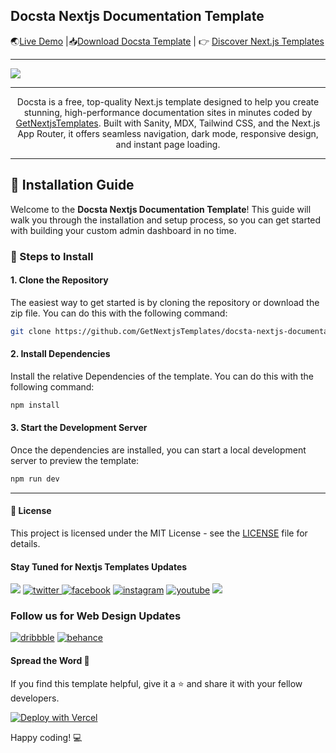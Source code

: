 ## Docsta Nextjs Documentation Template

🌏[Live Demo](https://docsta-nextjs.vercel.app/) |📥[Download Docsta Template](https://getnextjstemplates.com/products/docsta-nextjs-documentation-template) | 👉 [Discover Next.js Templates](https://getnextjstemplates.com/)

---
<a target="_blank" href="https://getnextjstemplates.com/products/docsta-nextjs-documentation-template">
  <img src="https://getnextjstemplates.com/images/template-images/docsta-nextjs-template.webp" />
</a>

---

<p style="text-align:center;">Docsta is a free, top-quality Next.js template designed to help you create stunning, high-performance documentation sites in minutes coded by <a target="_blank" href="https://getnextjstemplates.com">GetNextjsTemplates</a>. Built with Sanity, MDX, Tailwind CSS, and the Next.js App Router, it offers seamless navigation, dark mode, responsive design, and instant page loading.
</p>

---
## 💾 Installation Guide

Welcome to the **Docsta Nextjs Documentation Template**! This guide will walk you through the installation and setup process, so you can get started with building your custom admin dashboard in no time.

### 📝 Steps to Install

#### 1. **Clone the Repository**

The easiest way to get started is by cloning the repository or download the zip file. You can do this with the following command:

```bash
git clone https://github.com/GetNextjsTemplates/docsta-nextjs-documentation-template.git

```

#### 2. **Install Dependencies**

Install the relative Dependencies of the template. You can do this with the following command:

```bash
npm install
```

#### 3. **Start the Development Server**

Once the dependencies are installed, you can start a local development server to preview the template: 

```bash
npm run dev
```

---

#### 📜 License

This project is licensed under the MIT License - see the [LICENSE](https://getnextjstemplates.com/privacy) file for details.

#### Stay Tuned for Nextjs Templates Updates

[![](https://img.shields.io/badge/GitHub-100000?style=for-the-badge&logo=github&logoColor=white)](http://github.com/GetNextjsTemplates/)  [![twitter](https://img.shields.io/badge/twitter-x?style=for-the-badge&logo=x&logoColor=white&color=%230f1419) ](https://x.com/Getnextjstemplt)  [
![facebook](https://img.shields.io/badge/facebook-logo?style=for-the-badge&logo=facebook&logoColor=white&color=%230866ff)](https://www.facebook.com/getnextjstemplates) [![instagram](https://img.shields.io/badge/instagram-logo?style=for-the-badge&logo=instagram&logoColor=white&color=%23F35369)](https://www.instagram.com/getnextjstemplates/)  [![youtube](https://img.shields.io/badge/youtube-logo?style=for-the-badge&logo=youtube&logoColor=white&color=%23cc0000)](https://www.youtube.com/@NextjsTemplates)  [![](https://img.shields.io/badge/LinkedIn-0077B5?style=for-the-badge&logo=linkedin&logoColor=white)](https://www.linkedin.com/in/nextjstemplates/)

### Follow us for Web Design Updates

[![dribbble](https://img.shields.io/badge/dribbble-logo?style=for-the-badge&logo=dribbble&logoColor=white&color=%23ea64d9)](https://dribbble.com/wrappixel) [![behance](https://img.shields.io/badge/behance-logo?style=for-the-badge&logo=behance&logoColor=white&color=%230057ff)](https://www.behance.net/GetNextjsTemplates/)


#### Spread the Word 📢

If you find this template helpful, give it a ⭐️ and share it with your fellow developers. 

[![Deploy with Vercel](https://vercel.com/button)](https://vercel.com/new/clone?repository-url=https://github.com/GetNextjsTemplates/docsta-nextjs-documentation-template&root-directory=package)

Happy coding! 💻
